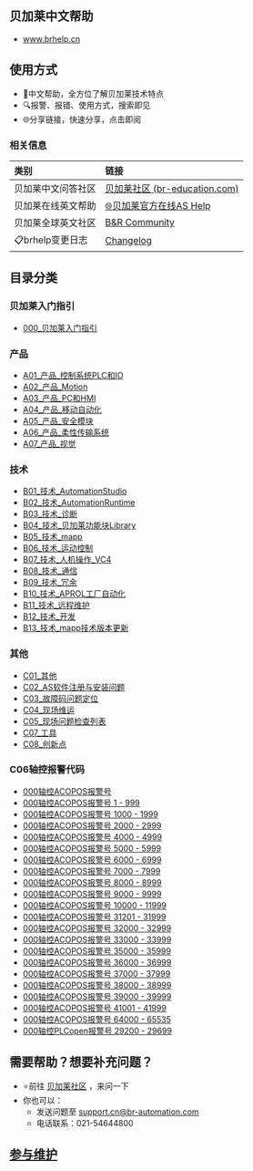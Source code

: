 
## 贝加莱中文帮助

- www.brhelp.cn

## 使用方式

- 📖中文帮助，全方位了解贝加莱技术特点
- 🔍报警、报错、使用方式，搜索即见
- 🌐分享链接，快速分享，点击即阅

### 相关信息

| 类别 | 链接 |
| :--- | :--- |
| 贝加莱中文问答社区 | [贝加莱社区 (br-education.com)](https://www.br-education.com/qa-community) |
| 贝加莱在线英文帮助 | [🌐贝加莱官方在线AS Help](https://help.br-automation.com/#/en/4) |
| 贝加莱全球英文社区 | [B&R Community](https://community.br-automation.com/) |
| 📋brhelp变更日志 | [Changelog](https://gitee.com/yzydeer/BuR-FAQ/commits/master) |

## 目录分类

### 贝加莱入门指引

- [000_贝加莱入门指引](000_入门指引/000_贝加莱入门指引.md)

### 产品

- [A01_产品_控制系统PLC和IO](A01_产品_控制系统PLC和IO/000A01_产品_控制系统PLC和IO.md)
- [A02_产品_Motion](A02_产品_Motion/000A02_产品_Motion.md)
- [A03_产品_PC和HMI](A03_产品_PC和HMI/000A03_产品_PC和HMI.md)
- [A04_产品_移动自动化](A04_产品_移动自动化/000A04_产品_移动自动化.md)
- [A05_产品_安全模块](A05_产品_安全模块/000A05_产品_安全模块.md)
- [A06_产品_柔性传输系统](A06_产品_柔性传输系统/000A06_产品_柔性传输系统.md)
- [A07_产品_视觉](A07_产品_视觉/000A07_产品_视觉.md)

### 技术

- [B01_技术_AutomationStudio](B01_技术_AutomationStudio/000B01_技术_AutomationStudio.md)
- [B02_技术_AutomationRuntime](B02_技术_AutomationRuntime/000B02_技术_AutomationRuntime.md)
- [B03_技术_诊断](B03_技术_诊断/000B03_技术_诊断.md)
- [B04_技术_贝加莱功能块Library](B04_技术_贝加莱功能库Library/000B04_技术_贝加莱功能块Library.md)
- [B05_技术_mapp](B05_技术_mapp/000B05_技术_mapp.md)
- [B06_技术_运动控制](B06_技术_运动控制/000B06_技术_运动控制.md)
- [B07_技术_人机操作_VC4](B07_技术_人机操作/000B07_技术_人机操作VC4.md)
- [B08_技术_通信](B08_技术_通信/000B08_技术_通信.md)
- [B09_技术_冗余](B09_技术_冗余/000B09_技术_冗余.md)
- [B10_技术_APROL工厂自动化](B10_技术_APROL工厂自动化/000B10_技术_APROL工厂自动化.md)
- [B11_技术_远程维护](B11_技术_远程维护/000B11_技术_远程维护.md)
- [B12_技术_开发](B12_技术_开发/000B12_技术_开发.md)
- [B13_技术_mapp技术版本更新](B13_技术_mapp技术版本更新/000B13_技术_mapp技术版本更新.md)

### 其他

- [C01_其他](C01_其他/000C01_其他.md)
- [C02_AS软件注册与安装问题](C02_AS软件注册与安装问题/000C02_AS软件注册与安装问题.md)
- [C03_故障码问题定位](C03_故障码问题定位/-000C03_故障码问题定位.md)
- [C04_现场维运](C04_现场维运/000C04_现场维运.md)
- [C05_现场问题检查列表](C05_现场问题检查列表/000C05_现场问题检查列表.md)
- [C07_工具](C07_工具/000C07_工具.md)
- [C08_创新点](C08_创新点/000C08_创新点.md)

### C06轴控报警代码

- [000轴控ACOPOS报警号](/C06_轴控报警代码/000轴控ACOPOS报警号.md)
- [000轴控ACOPOS报警号 1 - 999](/C06_轴控报警代码/000轴控ACOPOS报警号%201%20-%20999.md)
- [000轴控ACOPOS报警号 1000 - 1999](/C06_轴控报警代码/000轴控ACOPOS报警号%201000%20-%201999.md)
- [000轴控ACOPOS报警号 2000 - 2999](/C06_轴控报警代码/000轴控ACOPOS报警号%202000%20-%202999.md)
- [000轴控ACOPOS报警号 4000 - 4999](/C06_轴控报警代码/000轴控ACOPOS报警号%204000%20-%204999.md)
- [000轴控ACOPOS报警号 5000 - 5999](/C06_轴控报警代码/000轴控ACOPOS报警号%205000%20-%205999.md)
- [000轴控ACOPOS报警号 6000 - 6999](/C06_轴控报警代码/000轴控ACOPOS报警号%206000%20-%206999.md)
- [000轴控ACOPOS报警号 7000 - 7999](/C06_轴控报警代码/000轴控ACOPOS报警号%207000%20-%207999.md)
- [000轴控ACOPOS报警号 8000 - 8999](/C06_轴控报警代码/000轴控ACOPOS报警号%208000%20-%208999.md)
- [000轴控ACOPOS报警号 9000 - 9999](/C06_轴控报警代码/000轴控ACOPOS报警号%209000%20-%209999.md)
- [000轴控ACOPOS报警号 10000 - 11999](/C06_轴控报警代码/000轴控ACOPOS报警号%2010000%20-%2011999.md)
- [000轴控ACOPOS报警号 31201 - 31999](/C06_轴控报警代码/000轴控ACOPOS报警号%2031201%20-%2031999.md)
- [000轴控ACOPOS报警号 32000 - 32999](/C06_轴控报警代码/000轴控ACOPOS报警号%2032000%20-%2032999.md)
- [000轴控ACOPOS报警号 33000 - 33999](/C06_轴控报警代码/000轴控ACOPOS报警号%2033000%20-%2033999.md)
- [000轴控ACOPOS报警号 35000 - 35999](/C06_轴控报警代码/000轴控ACOPOS报警号%2035000%20-%2035999.md)
- [000轴控ACOPOS报警号 36000 - 36999](/C06_轴控报警代码/000轴控ACOPOS报警号%2036000%20-%2036999.md)
- [000轴控ACOPOS报警号 37000 - 37999](/C06_轴控报警代码/000轴控ACOPOS报警号%2037000%20-%2037999.md)
- [000轴控ACOPOS报警号 38000 - 38999](/C06_轴控报警代码/000轴控ACOPOS报警号%2038000%20-%2038999.md)
- [000轴控ACOPOS报警号 39000 - 39999](/C06_轴控报警代码/000轴控ACOPOS报警号%2039000%20-%2039999.md)
- [000轴控ACOPOS报警号 41001 - 41999](/C06_轴控报警代码/000轴控ACOPOS报警号%2041001%20-%2041999.md)
- [000轴控ACOPOS报警号 64000 - 65535](/C06_轴控报警代码/000轴控ACOPOS报警号%2064000%20-%2065535.md)
- [000轴控PLCopen报警号 29200 - 29699](C06_轴控报警代码/000轴控PLCopen报警号%2029200%20-%2029699.md)

## 需要帮助？想要补充问题？

- ⭐前往 [贝加莱社区](https://www.br-education.com/qa-community) ，来问一下
- 你也可以：
    - 发送问题至 support.cn@br-automation.com
    - 电话联系：021-54644800

## [参与维护](Obsidian/Usage/join_maintain.md)
